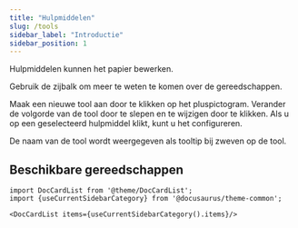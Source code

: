 ```yaml
---
title: "Hulpmiddelen"
slug: /tools
sidebar_label: "Introductie"
sidebar_position: 1
---
```



Hulpmiddelen kunnen het papier bewerken.

Gebruik de zijbalk om meer te weten te komen over de gereedschappen.

Maak een nieuwe tool aan door te klikken op het pluspictogram. Verander de volgorde van de tool door te slepen en te wijzigen door te klikken. Als u op een geselecteerd hulpmiddel klikt, kunt u het configureren.

De naam van de tool wordt weergegeven als tooltip bij zweven op de tool.

## Beschikbare gereedschappen

```mdx-code-block
import DocCardList from '@theme/DocCardList';
import {useCurrentSidebarCategory} from '@docusaurus/theme-common';

<DocCardList items={useCurrentSidebarCategory().items}/>
```
